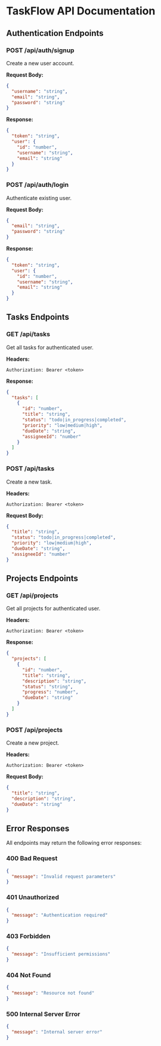 
# TaskFlow API Documentation

## Authentication Endpoints

### POST /api/auth/signup
Create a new user account.

**Request Body:**
```json
{
  "username": "string",
  "email": "string",
  "password": "string"
}
```

**Response:** 
```json
{
  "token": "string",
  "user": {
    "id": "number",
    "username": "string",
    "email": "string"
  }
}
```

### POST /api/auth/login
Authenticate existing user.

**Request Body:**
```json
{
  "email": "string",
  "password": "string"
}
```

**Response:**
```json
{
  "token": "string",
  "user": {
    "id": "number",
    "username": "string",
    "email": "string"
  }
}
```

## Tasks Endpoints

### GET /api/tasks
Get all tasks for authenticated user.

**Headers:**
```
Authorization: Bearer <token>
```

**Response:**
```json
{
  "tasks": [
    {
      "id": "number",
      "title": "string",
      "status": "todo|in_progress|completed",
      "priority": "low|medium|high",
      "dueDate": "string",
      "assigneeId": "number"
    }
  ]
}
```

### POST /api/tasks
Create a new task.

**Headers:**
```
Authorization: Bearer <token>
```

**Request Body:**
```json
{
  "title": "string",
  "status": "todo|in_progress|completed",
  "priority": "low|medium|high",
  "dueDate": "string",
  "assigneeId": "number"
}
```

## Projects Endpoints

### GET /api/projects
Get all projects for authenticated user.

**Headers:**
```
Authorization: Bearer <token>
```

**Response:**
```json
{
  "projects": [
    {
      "id": "number",
      "title": "string",
      "description": "string",
      "status": "string",
      "progress": "number",
      "dueDate": "string"
    }
  ]
}
```

### POST /api/projects
Create a new project.

**Headers:**
```
Authorization: Bearer <token>
```

**Request Body:**
```json
{
  "title": "string",
  "description": "string",
  "dueDate": "string"
}
```

## Error Responses

All endpoints may return the following error responses:

### 400 Bad Request
```json
{
  "message": "Invalid request parameters"
}
```

### 401 Unauthorized
```json
{
  "message": "Authentication required"
}
```

### 403 Forbidden
```json
{
  "message": "Insufficient permissions"
}
```

### 404 Not Found
```json
{
  "message": "Resource not found"
}
```

### 500 Internal Server Error
```json
{
  "message": "Internal server error"
}
```
